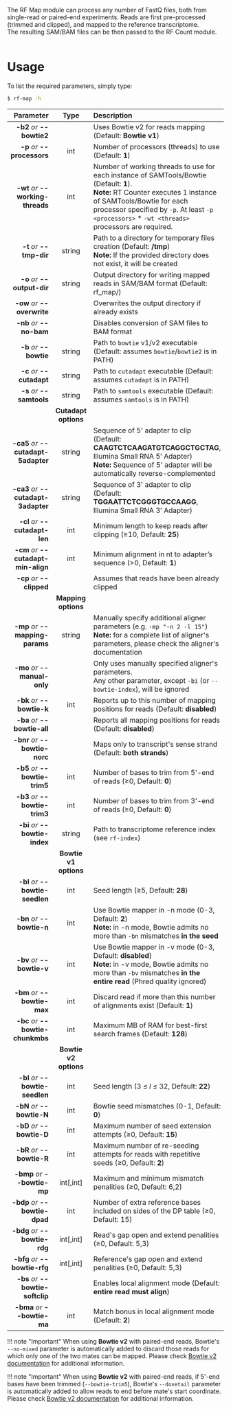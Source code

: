The RF Map module can process any number of FastQ files, both from single-read or paired-end experiments. Reads are first pre-processed (trimmed and clipped), and mapped to the reference transcriptome.<br/>The resulting SAM/BAM files can be then passed to the RF Count module.<br /><br />

# Usage
To list the required parameters, simply type:

```bash
$ rf-map -h
```

Parameter         | Type | Description
----------------: | :--: |:------------
__-b2__ *or* __--bowtie2__ | | Uses Bowtie v2 for reads mapping (Default: __Bowtie v1__)
__-p__ *or* __--processors__ | int | Number of processors (threads) to use (Default: __1__)
__-wt__ *or* __--working-threads__ | int | Number of working threads to use for each instance of SAMTools/Bowtie (Default: __1__).<br/>__Note:__ RT Counter executes 1 instance of SAMTools/Bowtie for each processor specified by ``-p``.  At least ``-p <processors>`` * ``-wt <threads>`` processors are required.
__-t__ *or* __--tmp-dir__ | string | Path to a directory for temporary files creation (Default: __/tmp__)<br/>__Note:__ If the provided directory does not exist, it will be created
__-o__ *or* __--output-dir__ | string | Output directory for writing mapped reads in SAM/BAM format (Default: rf_map/)
__-ow__ *or* __--overwrite__ | | Overwrites the output directory if already exists
__-nb__ *or* __--no-bam__ | | Disables conversion of SAM files to BAM format
__-b__ *or* __--bowtie__ | string | Path to ``bowtie`` v1/v2 executable (Default: assumes ``bowtie``/``bowtie2`` is in PATH)
__-c__ *or* __--cutadapt__ | string | Path to ``cutadapt`` executable (Default: assumes ``cutadapt`` is in PATH)
__-s__ *or* __--samtools__ | string | Path to ``samtools`` executable (Default: assumes ``samtools`` is in PATH)
 | | __Cutadapt options__
__-ca5__ *or* __--cutadapt-5adapter__ | string | Sequence of 5' adapter to clip (Default: __CAAGTCTCAAGATGTCAGGCTGCTAG__, Illumina Small RNA 5’ Adapter)<br/>__Note:__ Sequence of 5' adapter will be automatically reverse-complemented
__-ca3__ *or* __--cutadapt-3adapter__ | string | Sequence of 3' adapter to clip (Default: __TGGAATTCTCGGGTGCCAAGG__, Illumina Small RNA 3’ Adapter)
__-cl__ *or* __--cutadapt-len__ | int | Minimum length to keep reads after clipping (&ge;10, Default: __25__)
__-cm__ *or* __--cutadapt-min-align__ | int | Minimum alignment in nt to adapter’s sequence (&gt;0, Default: __1__)
__-cp__ *or* __--clipped__ | | Assumes that reads have been already clipped
 | | __Mapping options__
__-mp__ *or* __--mapping-params__ | string | Manually specify additional aligner parameters (e.g. ``-mp "-n 2 -l 15"``)<br/>__Note:__ for a complete list of aligner's parameters, please check the aligner's documentation
__-mo__ *or* __--manual-only__ | | Only uses manually specified aligner's parameters.<br/>Any other parameter, except ``-bi`` (or ``--bowtie-index``), will be ignored
__-bk__ *or* __--bowtie-k__ | int | Reports up to this number of mapping positions for reads (Default: __disabled__)
__-ba__ *or* __--bowtie-all__ | | Reports all mapping positions for reads (Default: __disabled__)
__-bnr__ *or* __--bowtie-norc__ | | Maps only to transcript's sense strand (Default: __both strands__)
__-b5__ *or* __--bowtie-trim5__ | int | Number of bases to trim from 5'-end of reads (&ge;0, Default: __0__)
__-b3__ *or* __--bowtie-trim3__ | int | Number of bases to trim from 3'-end of reads (&ge;0, Default: __0__)
__-bi__ *or* __--bowtie-index__ | string | Path to transcriptome reference index (see ``rf-index``)
 | | __Bowtie v1 options__
__-bl__ *or* __--bowtie-seedlen__ | int | Seed length (&ge;5, Default: __28__)
__-bn__ *or* __--bowtie-n__ | int | Use Bowtie mapper in -n mode (0-3, Default: __2__)<br/>__Note:__ in -n mode, Bowtie admits no more than ``-bn`` mismatches __in the seed__
__-bv__ *or* __--bowtie-v__ | int | Use Bowtie mapper in -v mode (0-3, Default: __disabled__)<br/>__Note:__ in -v mode, Bowtie admits no more than ``-bv`` mismatches __in the entire read__ (Phred quality ignored)
__-bm__ *or* __--bowtie-max__ | int | Discard read if more than this number of alignments exist (Default: __1__)
__-bc__ *or* __--bowtie-chunkmbs__ | int | Maximum MB of RAM for best-first search frames (Default: __128__)
 | | __Bowtie v2 options__
__-bl__ *or* __--bowtie-seedlen__ | int | Seed length (3 &le; *l* &le; 32, Default: __22__)
__-bN__ *or* __--bowtie-N__ | int | Bowtie seed mismatches (0-1, Default: __0__)
__-bD__ *or* __--bowtie-D__ | int | Maximum number of seed extension attempts (&ge;0, Default: __15__)
__-bR__ *or* __--bowtie-R__ | int | Maximum number of re-seeding attempts for reads with repetitive seeds (&ge;0, Default: __2__)
__-bmp__ *or* __--bowtie-mp__ | int[,int] | Maximum and minimum mismatch penalities (&ge;0, Default: 6,2)
__-bdp__ *or* __--bowtie-dpad__ | int | Number of extra reference bases included on sides of the DP table (&ge;0, Default: 15)
__-bdg__ *or* __--bowtie-rdg__ | int[,int] | Read's gap open and extend penalities (&ge;0, Default: 5,3)
__-bfg__ *or* __--bowtie-rfg__ | int[,int] | Reference's gap open and extend penalities (&ge;0, Default: 5,3)
__-bs__ *or* __--bowtie-softclip__ | | Enables local alignment mode (Default: __entire read must align__)
__-bma__ *or* __--bowtie-ma__ | int | Match bonus in local alignment mode (Default: __2__)

!!! note "Important"
    When using __Bowtie v2__ with paired-end reads, Bowtie's ``--no-mixed`` parameter is automatically added to discard those reads for which only one of the two mates can be mapped. Please check [Bowtie v2 documentation](http://bowtie-bio.sourceforge.net/bowtie2/manual.shtml) for additional information.
    
!!! note "Important"
    When using __Bowtie v2__ with paired-end reads, if 5'-end bases have been trimmed (``--bowtie-trim5``), Bowtie's ``--dovetail`` parameter is automatically added to allow reads to end before mate's start coordinate. Please check [Bowtie v2 documentation](http://bowtie-bio.sourceforge.net/bowtie2/manual.shtml) for additional information.